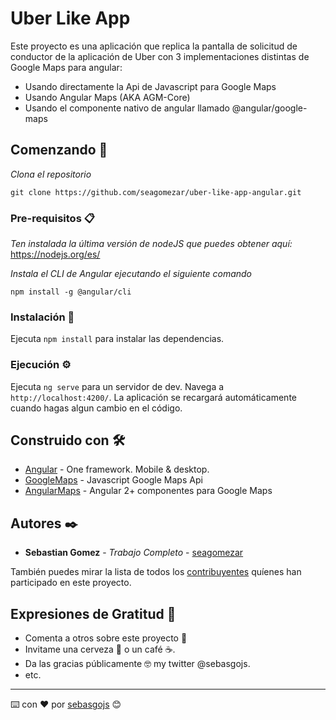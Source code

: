 # Uber Like App

Este proyecto es una aplicación que replica la pantalla de solicitud de conductor de la aplicación de Uber con 3 implementaciones distintas de Google Maps para angular:

- Usando directamente la Api de Javascript para Google Maps
- Usando Angular Maps (AKA AGM-Core)
- Usando el componente nativo de angular llamado @angular/google-maps

## Comenzando 🚀

_Clona el repositorio_

```
git clone https://github.com/seagomezar/uber-like-app-angular.git
```


### Pre-requisitos 📋

_Ten instalada la última versión de nodeJS que puedes obtener aquí:_ 
https://nodejs.org/es/

_Instala el CLI de Angular ejecutando el siguiente comando_ 

```
npm install -g @angular/cli
```

### Instalación 🔧

Ejecuta `npm install` para instalar las dependencias.

### Ejecución ⚙️
Ejecuta `ng serve` para un servidor de dev. Navega a `http://localhost:4200/`. La aplicación se recargará automáticamente cuando hagas algun cambio en el código.

## Construido con 🛠️

* [Angular](http://www.angular.io) - One framework. Mobile & desktop.
* [GoogleMaps](https://developers.google.com/maps/documentation/javascript/tutorial) - Javascript Google Maps Api
* [AngularMaps](https://angular-maps.com/) - Angular 2+ componentes para Google Maps

## Autores ✒️

* **Sebastian Gomez** - *Trabajo Completo* - [seagomezar](https://github.com/seagomezar)

También puedes mirar la lista de todos los [contribuyentes](https://github.com/your/project/contributors) quíenes han participado en este proyecto. 

## Expresiones de Gratitud 🎁

* Comenta a otros sobre este proyecto 📢
* Invitame una cerveza 🍺 o un café ☕. 
* Da las gracias públicamente 🤓 my twitter @sebasgojs.
* etc.
---

⌨️ con ❤️ por [sebasgojs](https://twitter.com/sebasgojs) 😊
